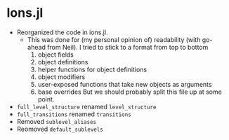 # Ions.jl

+ Reorganized the code in ions.jl.
    - This was done for (my personal opinion of) readability (with go-ahead     from Neil). I tried to stick to a format from top to bottom 
        1) object fields
        2) object definitions 
        3) helper functions for object definitions 
        4) object modifiers
        5) user-exposed functions that take new objects as arguments
        6) base overrides
    But we should probably split this file up at some point.
+ `full_level_structure` renamed `level_structure`
+ `full_transitions` renamed `transitions`
+ Removed `sublevel_aliases`
+ Reomoved `default_sublevels`